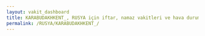 ```yaml
---
layout: vakit_dashboard
title: KARABUDAKHKENT_, RUSYA için iftar, namaz vakitleri ve hava durumu - ilçe/eyalet seç
permalink: /RUSYA/KARABUDAKHKENT_/
---
```


<script type="text/javascript">
  var GLOBAL_COUNTRY = 'RUSYA';
  var GLOBAL_CITY = 'KARABUDAKHKENT_';
  var GLOBAL_STATE = '';
  var lat = 72;
  var lon = 21;
</script>
